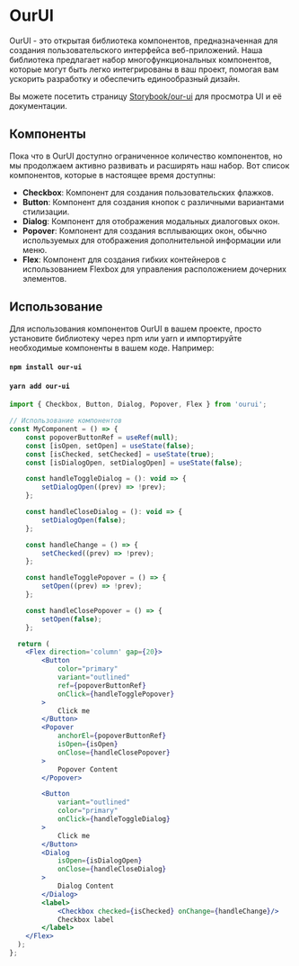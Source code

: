 # OurUI

OurUI - это открытая библиотека компонентов, предназначенная для создания пользовательского интерфейса веб-приложений. Наша библиотека предлагает набор многофункциональных компонентов, которые могут быть легко интегрированы в ваш проект, помогая вам ускорить разработку и обеспечить единообразный дизайн.

Вы можете посетить страницу [Storybook/our-ui](https://dev--6602cce8503596ca661e35c8.chromatic.com/) для просмотра UI и её документации. 

## Компоненты

Пока что в OurUI доступно ограниченное количество компонентов, но мы продолжаем активно развивать и расширять наш набор. Вот список компонентов, которые в настоящее время доступны:

-   **Checkbox**: Компонент для создания пользовательских флажков.
-   **Button**: Компонент для создания кнопок с различными вариантами стилизации.
-   **Dialog**: Компонент для отображения модальных диалоговых окон.
-   **Popover**: Компонент для создания всплывающих окон, обычно используемых для отображения дополнительной информации или меню.
-   **Flex**: Компонент для создания гибких контейнеров с использованием Flexbox для управления расположением дочерних элементов.

## Использование

Для использования компонентов OurUI в вашем проекте, просто установите библиотеку через npm или yarn и импортируйте необходимые компоненты в вашем коде. Например:

#### `npm install our-ui`

#### `yarn add our-ui`

```jsx
import { Checkbox, Button, Dialog, Popover, Flex } from 'ourui';

// Использование компонентов
const MyComponent = () => {
    const popoverButtonRef = useRef(null);
    const [isOpen, setOpen] = useState(false);
    const [isChecked, setChecked] = useState(true);
    const [isDialogOpen, setDialogOpen] = useState(false);

    const handleToggleDialog = (): void => {
        setDialogOpen((prev) => !prev);
    };

    const handleCloseDialog = (): void => {
        setDialogOpen(false);
    };

    const handleChange = () => {
        setChecked((prev) => !prev);
    };

    const handleTogglePopover = () => {
        setOpen((prev) => !prev);
    };

    const handleClosePopover = () => {
        setOpen(false);
    };

  return (
    <Flex direction='column' gap={20}>
        <Button 
            color="primary" 
            variant="outlined" 
            ref={popoverButtonRef} 
            onClick={handleTogglePopover}
        >
            Click me
        </Button>
        <Popover 
            anchorEl={popoverButtonRef} 
            isOpen={isOpen} 
            onClose={handleClosePopover}
        >
            Popover Content
        </Popover>

        <Button 
            variant="outlined" 
            color="primary" 
            onClick={handleToggleDialog}
        >
            Click me
        </Button>
        <Dialog 
            isOpen={isDialogOpen} 
            onClose={handleCloseDialog}
        >
            Dialog Content
        </Dialog>
        <label>
            <Checkbox checked={isChecked} onChange={handleChange}/>
            Checkbox label
        </label>
    </Flex>
  );
};
```
